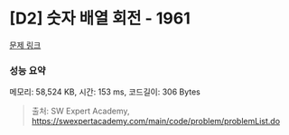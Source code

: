 # [D2] 숫자 배열 회전 - 1961 

[문제 링크](https://swexpertacademy.com/main/code/problem/problemDetail.do?contestProbId=AV5Pq-OKAVYDFAUq) 

### 성능 요약

메모리: 58,524 KB, 시간: 153 ms, 코드길이: 306 Bytes



> 출처: SW Expert Academy, https://swexpertacademy.com/main/code/problem/problemList.do